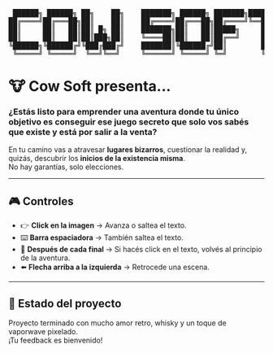 <pre>
 ██████╗ ██████╗ ██╗    ██╗    ███████╗ ██████╗ ███████╗████████╗
██╔════╝██╔═══██╗██║    ██║    ██╔════╝██╔═══██╗██╔════╝╚══██╔══╝
██║     ██║   ██║██║ █╗ ██║    ███████╗██║   ██║█████╗     ██║   
██║     ██║   ██║██║███╗██║    ╚════██║██║   ██║██╔══╝     ██║   
╚██████╗╚██████╔╝╚███╔███╔╝    ███████║╚██████╔╝██║        ██║   
 ╚═════╝ ╚═════╝  ╚══╝╚══╝     ╚══════╝ ╚═════╝ ╚═╝        ╚═╝   
</pre>
 
# 🐮 Cow Soft presenta...

### ¿Estás listo para emprender una aventura donde tu **único objetivo** es conseguir ese juego secreto que solo vos sabés que existe y está por salir a la venta?  

En tu camino vas a atravesar **lugares bizarros**, cuestionar la realidad y, quizás, descubrir los **inicios de la existencia misma**.  
No hay garantías, solo elecciones.  

---

## 🎮 Controles

- 👉 **Click en la imagen** → Avanza o saltea el texto.  
- ⌨️ **Barra espaciadora** → También saltea el texto.  
- 🔄 **Después de cada final** → Si hacés click en el texto, volvés al principio de la aventura.  
- ⬅️ **Flecha arriba a la izquierda** → Retrocede una escena.  

---

## 🚧 Estado del proyecto
Proyecto terminado con mucho amor retro, whisky y un toque de vaporwave pixelado.  
¡Tu feedback  es bienvenido!
